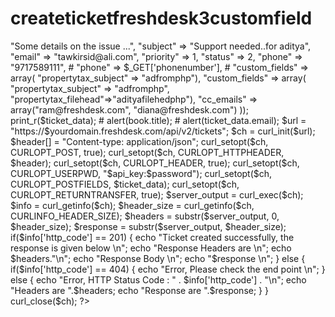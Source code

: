 # createticketfreshdesk3customfield

<?php 
# aditya
# $api_key = "API_KEY";

# $api_key = "xbsl5Gj2lTlwkFpNNdRd";

# adityafd2
$api_key = "SNkvr4kwbsI5F1mDEFLJ";
# adityafd2

# xbsl5Gj2lTlwkFpNNdRd

# adityafd2 (freshdesk2nd time)
# SNkvr4kwbsI5F1mDEFLJ
# adityafd2

# $password = "x";

$password = "navigant123";

# $yourdomain = "YOUR_DOMAIN";

# $yourdomain = "navigantech";

$yourdomain = "ntpl";

# https://navigantech.freshdesk.com/helpdesk/dashboard?view=standard

# adityafd2
# https://ntpl.freshdesk.com/api/v2/tickets
# adityafd2
# aditya




#echo $_GET['phonenumber'];

$ticket_data = json_encode(array(
  "description" => "Some details on the issue ...",
  "subject" => "Support needed..for aditya",
  "email" => "tawkirsid@ali.com",
  "priority" => 1,
  "status" => 2,
  "phone" => "9717589111",
 #  "phone" =>  $_GET['phonenumber'],
  # "custom_fields" => array( "propertytax_subject" => "adfromphp"),
    "custom_fields" => array( "propertytax_subject" => "adfromphp", "propertytax_filehead"=>"adityafilehedphp"),

  "cc_emails" => array("ram@freshdesk.com", "diana@freshdesk.com")
));


print_r($ticket_data);

# alert(book.title);
# alert(ticket_data.email);

$url = "https://$yourdomain.freshdesk.com/api/v2/tickets";
$ch = curl_init($url);
$header[] = "Content-type: application/json";
curl_setopt($ch, CURLOPT_POST, true);
curl_setopt($ch, CURLOPT_HTTPHEADER, $header);
curl_setopt($ch, CURLOPT_HEADER, true);
curl_setopt($ch, CURLOPT_USERPWD, "$api_key:$password");
curl_setopt($ch, CURLOPT_POSTFIELDS, $ticket_data);
curl_setopt($ch, CURLOPT_RETURNTRANSFER, true);
$server_output = curl_exec($ch);
$info = curl_getinfo($ch);
$header_size = curl_getinfo($ch, CURLINFO_HEADER_SIZE);
$headers = substr($server_output, 0, $header_size);
$response = substr($server_output, $header_size);
if($info['http_code'] == 201) {
  echo "Ticket created successfully, the response is given below \n";
  echo "Response Headers are \n";
  echo $headers."\n";
  echo "Response Body \n";
  echo "$response \n";
} else {
  if($info['http_code'] == 404) {
    echo "Error, Please check the end point \n";
  } else {
    echo "Error, HTTP Status Code : " . $info['http_code'] . "\n";
    echo "Headers are ".$headers;
    echo "Response are ".$response;
  }
}
curl_close($ch);
?>


